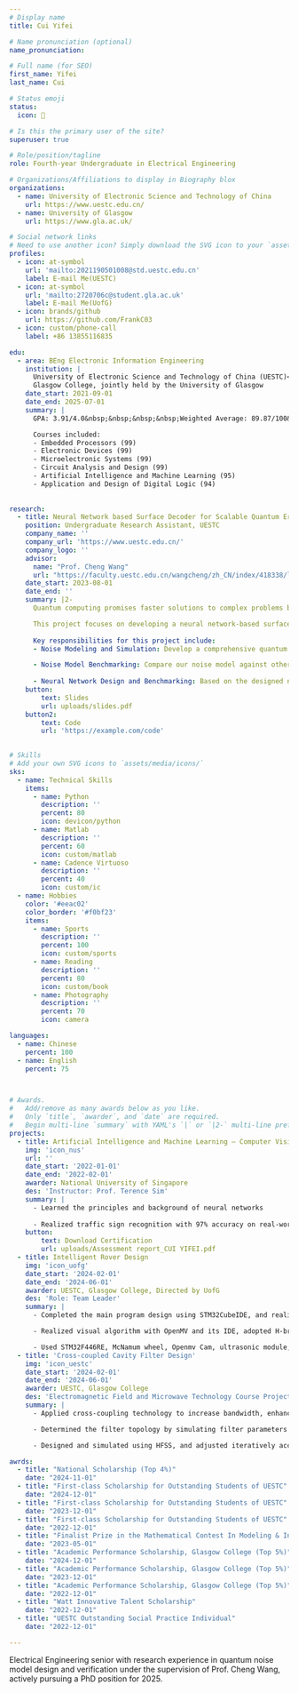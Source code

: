 ```yaml
---
# Display name
title: Cui Yifei

# Name pronunciation (optional)
name_pronunciation: 

# Full name (for SEO)
first_name: Yifei 
last_name: Cui

# Status emoji
status:
  icon: 📸

# Is this the primary user of the site?
superuser: true

# Role/position/tagline
role: Fourth-year Undergraduate in Electrical Engineering

# Organizations/Affiliations to display in Biography blox
organizations:
  - name: University of Electronic Science and Technology of China 
    url: https://www.uestc.edu.cn/
  - name: University of Glasgow
    url: https://www.gla.ac.uk/

# Social network links
# Need to use another icon? Simply download the SVG icon to your `assets/media/icons/` folder.
profiles:
  - icon: at-symbol
    url: 'mailto:2021190501008@std.uestc.edu.cn'
    label: E-mail Me(UESTC)
  - icon: at-symbol
    url: 'mailto:2720706c@student.gla.ac.uk'
    label: E-mail Me(UofG)
  - icon: brands/github
    url: https://github.com/FrankC03
  - icon: custom/phone-call
    label: +86 13855116835

edu:
  - area: BEng Electronic Information Engineering
    institution: |
      University of Electronic Science and Technology of China (UESTC)<br>
      Glasgow College, jointly held by the University of Glasgow
    date_start: 2021-09-01
    date_end: 2025-07-01
    summary: |
      GPA: 3.91/4.0&nbsp;&nbsp;&nbsp;&nbsp;Weighted Average: 89.87/100&nbsp;&nbsp;&nbsp;&nbsp;Ranking: 4/247(1.6%)

      Courses included:
      - Embedded Processors (99)
      - Electronic Devices (99)
      - Microelectronic Systems (99)
      - Circuit Analysis and Design (99)
      - Artificial Intelligence and Machine Learning (95)
      - Application and Design of Digital Logic (94)
  
      
research:
  - title: Neural Network based Surface Decoder for Scalable Quantum Error Correction
    position: Undergraduate Research Assistant, UESTC
    company_name: ''
    company_url: 'https://www.uestc.edu.cn/'
    company_logo: ''
    advisor:
      name: "Prof. Cheng Wang"
      url: "https://faculty.uestc.edu.cn/wangcheng/zh_CN/index/418338/list/index.htm"  # Replace with the actual URL
    date_start: 2023-08-01
    date_end: ''
    summary: |2-
      Quantum computing promises faster solutions to complex problems but is hindered by quantum noise. Surface code error correction, a leading approach for handling these errors, becomes computationally intensive for decoding as systems scale, making traditional decoders like Minimum Weight Perfect Matching (MWPM) less efficient.

      This project focuses on developing a neural network-based surface decoder to address the challenges of scalable quantum error correction. By utilizing machine learning techniques, the decoder aims to provide faster and more accurate error correction.
      
      Key responsibilities for this project include:
      - Noise Modeling and Simulation: Develop a comprehensive quantum noise model encompassing measurement errors, data qubit idling errors (simulated using parameters T1 and T2), syndrome extraction circuit errors, and qubit leakage errors. [Completed]

      - Noise Model Benchmarking: Compare our noise model against other common error models by evaluating the similarity between the error pair correlation matrices derived from repetition code experiments and simulations. [Near Completion]
      
      - Neural Network Design and Benchmarking: Based on the designed noise model, implement a neural network-based decoder aimed at improving upon traditional MWPM algorithm. [Early Development]
    button:
        text: Slides
        url: uploads/slides.pdf
    button2:
        text: Code
        url: 'https://example.com/code'
  

# Skills
# Add your own SVG icons to `assets/media/icons/`
sks:
  - name: Technical Skills
    items:
      - name: Python
        description: ''
        percent: 80
        icon: devicon/python
      - name: Matlab
        description: ''
        percent: 60
        icon: custom/matlab
      - name: Cadence Virtuoso
        description: ''
        percent: 40
        icon: custom/ic
  - name: Hobbies
    color: '#eeac02'
    color_border: '#f0bf23'
    items:
      - name: Sports
        description: ''
        percent: 100
        icon: custom/sports
      - name: Reading
        description: ''
        percent: 80
        icon: custom/book
      - name: Photography
        description: ''
        percent: 70
        icon: camera

languages:
  - name: Chinese
    percent: 100
  - name: English
    percent: 75



# Awards.
#   Add/remove as many awards below as you like.
#   Only `title`, `awarder`, and `date` are required.
#   Begin multi-line `summary` with YAML's `|` or `|2-` multi-line prefix and indent 2 spaces below.
projects:
  - title: Artificial Intelligence and Machine Learning – Computer Vision 
    img: 'icon_nus'
    url: ''
    date_start: '2022-01-01'
    date_end: '2022-02-01'
    awarder: National University of Singapore
    des: 'Instructor: Prof. Terence Sim'
    summary: |
      - Learned the principles and background of neural networks
      
      - Realized traffic sign recognition with 97% accuracy on real-world dataset, algorithm using the scikit-learn library and convolutional neural network in the python platform
    button:
        text: Download Certification
        url: uploads/Assessment report_CUI YIFEI.pdf
  - title: Intelligent Rover Design
    img: 'icon_uofg'
    date_start: '2024-02-01'
    date_end: '2024-06-01'
    awarder: UESTC, Glasgow College, Directed by UofG
    des: 'Role: Team Leader'
    summary: |
      - Completed the main program design using STM32CubeIDE, and realized the task execution and switching via polling and external environment interrupt

      - Realized visual algorithm with OpenMV and its IDE, adopted H-bridge to design the driver module PCB independently, and finished physical verification

      - Used STM32F446RE, McNamum wheel, Openmv Cam, ultrasonic module, DCDC power module, lithium battery and self-designed driven module to realize the hardware welding of the rover, and finally ensure the functions, including line patrol, direction sign and traffic light recognition, pedestrian and obstacle avoidance, wireless switch parking lever
  - title: 'Cross-coupled Cavity Filter Design'
    img: 'icon_uestc'
    date_start: '2024-02-01'
    date_end: '2024-06-01'
    awarder: UESTC, Glasgow College
    des: 'Electromagnetic Field and Microwave Technology Course Project'
    summary: |
      - Applied cross-coupling technology to increase bandwidth, enhance coupling, and provide additional attenuation

      - Determined the filter topology by simulating filter parameters with CoupleFil

      - Designed and simulated using HFSS, and adjusted iteratively according to the results until it meets the design requirements (center frequency: 1.5GHz; Bandwidth: 20MHz; Attenuation: >35dB@ (1520-1540) MHz; Insertion loss: <1dB return loss: >20dB)

awrds:
  - title: "National Scholarship (Top 4%)"
    date: "2024-11-01"
  - title: "First-class Scholarship for Outstanding Students of UESTC"
    date: "2024-12-01"
  - title: "First-class Scholarship for Outstanding Students of UESTC"
    date: "2023-12-01"
  - title: "First-class Scholarship for Outstanding Students of UESTC"
    date: "2022-12-01"
  - title: "Finalist Prize in the Mathematical Contest In Modeling & Interdisciplinary Contest In Modeling (Top 2%)"
    date: "2023-05-01"
  - title: "Academic Performance Scholarship, Glasgow College (Top 5%)"
    date: "2024-12-01"
  - title: "Academic Performance Scholarship, Glasgow College (Top 5%)"
    date: "2023-12-01"
  - title: "Academic Performance Scholarship, Glasgow College (Top 5%)"
    date: "2022-12-01"
  - title: "Watt Innovative Talent Scholarship"
    date: "2022-12-01"
  - title: "UESTC Outstanding Social Practice Individual"
    date: "2022-12-01" 

---
```


Electrical Engineering senior with research experience in quantum noise model design and verification under the supervision of Prof. Cheng Wang, actively pursuing a PhD position for 2025.
